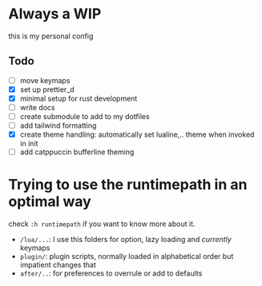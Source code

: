 # Always a WIP

this is my personal config

## Todo

- [ ] move keymaps
- [x] set up prettier_d
- [x] minimal setup for rust development
- [ ] write docs
- [ ] create submodule to add to my dotfiles
- [ ] add tailwind formatting
- [x] create theme handling: automatically set lualine,.. theme when invoked in init
- [ ] add catppuccin bufferline theming

# Trying to use the runtimepath in an optimal way

check `:h runtimepath` if you want to know more about it.

- `/lua/...`: I use this folders for option, lazy loading and _currently_ keymaps
- `plugin/`: plugin scripts, normally loaded in alphabetical order but impatient changes that
- `after/..`: for preferences to overrule or add to defaults
